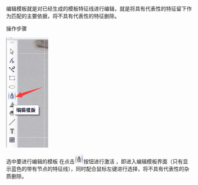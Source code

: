 编辑模板就是对已经生成的模板特征线进行编辑，就是将具有代表性的特征留下作为匹配的主要依据，将不具有代表性的特征删除。

操作步骤

![](/assets/编辑模板栏.png)

选中要进行编辑的模板  在点击![](/assets/编辑模板按钮.png)按钮进行激活 ，即进入编辑模板界面（只有显示蓝色的带有节点的特征线），同时配合鼠标左键进行选择，将不具有代表性的杂质删除。

